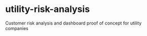 # utility-risk-analysis
Customer risk analysis and dashboard proof of concept for utility companies
